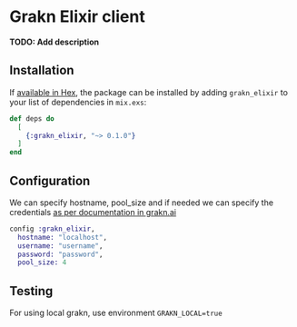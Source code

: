 # Grakn Elixir client

**TODO: Add description**

## Installation

If [available in Hex](https://hex.pm/docs/publish), the package can be installed
by adding `grakn_elixir` to your list of dependencies in `mix.exs`:

```elixir
def deps do
  [
    {:grakn_elixir, "~> 0.1.0"}
  ]
end
```

## Configuration

We can specify hostname, pool_size and if needed we can specify the credentials [as per documentation in grakn.ai](http://dev.grakn.ai/docs/management/users#managing-users-kgms-only)

```elixir
config :grakn_elixir,
  hostname: "localhost",
  username: "username",
  password: "password",
  pool_size: 4
```

## Testing

For using local grakn, use environment `GRAKN_LOCAL=true`
